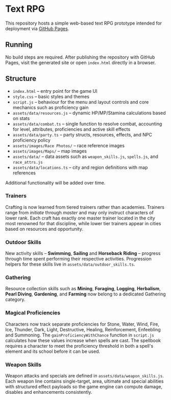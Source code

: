# Text RPG

This repository hosts a simple web-based text RPG prototype intended for deployment via [GitHub Pages](https://pages.github.com/).

## Running

No build steps are required. After publishing the repository with GitHub Pages, visit the generated site or open `index.html` directly in a browser.

## Structure

- `index.html` – entry point for the game UI
- `style.css` – basic styles and themes
- `script.js` – behaviour for the menu and layout controls
  and core mechanics such as proficiency gain
- `assets/data/resources.js` – dynamic HP/MP/Stamina calculations based on stats
- `assets/data/combat.ts` – single function to resolve combat, accounting for level, attributes, proficiencies and active skill effects
- `assets/data/party.ts` – party structs, resources, effects, and NPC proficiency policy
- `assets/images/Race Photos/` – race reference images
- `assets/images/Maps/` – map images
- `assets/data/` – data assets such as `weapon_skills.js`, `spells.js`, and `race_attrs.js`
- `assets/data/locations.ts` – city and region definitions with map references

Additional functionality will be added over time.

### Trainers

Crafting is now learned from tiered trainers rather than academies. Trainers range from *initiate* through *master* and may only instruct characters of lower rank. Each craft has exactly one master trainer located in the city most renowned for that discipline, while lower tier trainers appear in cities based on resources and opportunity.

### Outdoor Skills

New activity skills – **Swimming**, **Sailing** and **Horseback Riding** – progress through time spent performing their respective activities. Progression helpers for these skills live in `assets/data/outdoor_skills.ts`.

### Gathering

Resource collection skills such as **Mining**, **Foraging**, **Logging**, **Herbalism**, **Pearl Diving**, **Gardening**, and **Farming** now belong to a dedicated Gathering category.

### Magical Proficiencies

Characters now track separate proficiencies for Stone, Water, Wind, Fire, Ice, Thunder, Dark, Light, Destructive, Healing, Reinforcement, Enfeebling and Summoning. The `gainProficiencyWithChance` function in `script.js` calculates how these values increase when spells are cast. The spellbook requires a character to meet the proficiency threshold in both a spell's element and its school before it can be used.

### Weapon Skills

Weapon attacks and specials are defined in `assets/data/weapon_skills.js`. Each weapon line contains single-target, area, ultimate and special abilities with structured effect payloads so the game engine can compute damage, disables and enhancements consistently.
